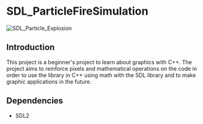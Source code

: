 # SDL_ParticleFireSimulation

![SDL_Particle_Explosion](https://github.com/ozgurozkan01/SDL_ParticleFireSimulation/assets/90643276/5a72f386-61fb-498a-810d-6ed11bec3dfb)

## Introduction
This project is a beginner's project to learn about graphics with C++. The project aims to reinforce pixels and mathematical operations on the code in order to use the library in C++ using math with the SDL library and to make graphic applications in the future.

## Dependencies 
* SDL2
